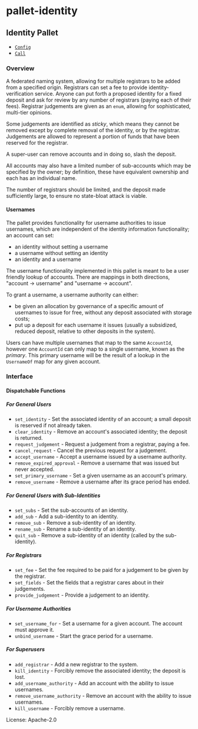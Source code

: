 # pallet-identity

## Identity Pallet

- [`Config`]
- [`Call`]

### Overview

A federated naming system, allowing for multiple registrars to be added from a specified origin.
Registrars can set a fee to provide identity-verification service. Anyone can put forth a
proposed identity for a fixed deposit and ask for review by any number of registrars (paying
each of their fees). Registrar judgements are given as an `enum`, allowing for sophisticated,
multi-tier opinions.

Some judgements are identified as *sticky*, which means they cannot be removed except by
complete removal of the identity, or by the registrar. Judgements are allowed to represent a
portion of funds that have been reserved for the registrar.

A super-user can remove accounts and in doing so, slash the deposit.

All accounts may also have a limited number of sub-accounts which may be specified by the owner;
by definition, these have equivalent ownership and each has an individual name.

The number of registrars should be limited, and the deposit made sufficiently large, to ensure
no state-bloat attack is viable.

#### Usernames

The pallet provides functionality for username authorities to issue usernames, which are independent
of the identity information functionality; an account can set:
- an identity without setting a username
- a username without setting an identity
- an identity and a username

The username functionality implemented in this pallet is meant to be a user friendly lookup of
accounts. There are mappings in both directions, "account -> username" and "username -> account".

To grant a username, a username authority can either:
- be given an allocation by governance of a specific amount of usernames to issue for free,
  without any deposit associated with storage costs;
- put up a deposit for each username it issues (usually a subsidized, reduced deposit, relative
  to other deposits in the system).

Users can have multiple usernames that map to the same `AccountId`, however one `AccountId` can only
map to a single username, known as the _primary_. This primary username will be the result of a
lookup in the `UsernameOf` map for any given account.

### Interface

#### Dispatchable Functions

##### For General Users
- `set_identity` - Set the associated identity of an account; a small deposit is reserved if not
  already taken.
- `clear_identity` - Remove an account's associated identity; the deposit is returned.
- `request_judgement` - Request a judgement from a registrar, paying a fee.
- `cancel_request` - Cancel the previous request for a judgement.
- `accept_username` - Accept a username issued by a username authority.
- `remove_expired_approval` - Remove a username that was issued but never accepted.
- `set_primary_username` - Set a given username as an account's primary.
- `remove_username` - Remove a username after its grace period has ended.

##### For General Users with Sub-Identities
- `set_subs` - Set the sub-accounts of an identity.
- `add_sub` - Add a sub-identity to an identity.
- `remove_sub` - Remove a sub-identity of an identity.
- `rename_sub` - Rename a sub-identity of an identity.
- `quit_sub` - Remove a sub-identity of an identity (called by the sub-identity).

##### For Registrars
- `set_fee` - Set the fee required to be paid for a judgement to be given by the registrar.
- `set_fields` - Set the fields that a registrar cares about in their judgements.
- `provide_judgement` - Provide a judgement to an identity.

##### For Username Authorities
- `set_username_for` - Set a username for a given account. The account must approve it.
- `unbind_username` - Start the grace period for a username.

##### For Superusers
- `add_registrar` - Add a new registrar to the system.
- `kill_identity` - Forcibly remove the associated identity; the deposit is lost.
- `add_username_authority` - Add an account with the ability to issue usernames.
- `remove_username_authority` - Remove an account with the ability to issue usernames.
- `kill_username` - Forcibly remove a username.

[`Call`]: ./enum.Call.html
[`Config`]: ./trait.Config.html

License: Apache-2.0

